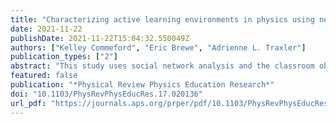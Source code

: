 ```yaml
---
title: "Characterizing active learning environments in physics using network analysis and classroom observations"
date: 2021-11-22
publishDate: 2021-11-22T15:04:32.550049Z
authors: ["Kelley Commeford", "Eric Brewe", "Adrienne L. Traxler"]
publication_types: ["2"]
abstract: "This study uses social network analysis and the classroom observation protocol for undergraduate STEM (COPUS) to characterize six research-based introductory physics curricula. Peer Instruction, Modeling Instruction, ISLE, SCALE-UP, Context-Rich Problems, and Tutorials in Introductory Physics were investigated. Students in each curriculum were given a survey at the beginning and end of term, asking them to self-identify peers with whom they had meaningful interactions in class. Every curriculum showed an increase in the average number of student connections from the beginning of term to the end of term, with the largest increase occurring in Modeling Instruction, SCALE-UP, and Context-Rich Problems. Modeling Instruction was the only curriculum with a drastic change in how tightly connected the student network was. Transitivity increased for all curricula except Peer Instruction. We also spent one week per research site in the middle of the term observing courses using COPUS. From these observations, the student COPUS profiles look nearly the same for Tutorials, ISLE recitations, and Context-Rich Problems discussion sections. This is likely due to the large resolution of activities that can be coded as “other group activity,” suggesting the need for a more detailed observation instrument."
featured: false
publication: "*Physical Review Physics Education Research*"
doi: "10.1103/PhysRevPhysEducRes.17.020136"
url_pdf: "https://journals.aps.org/prper/pdf/10.1103/PhysRevPhysEducRes.17.020136"
---
```


